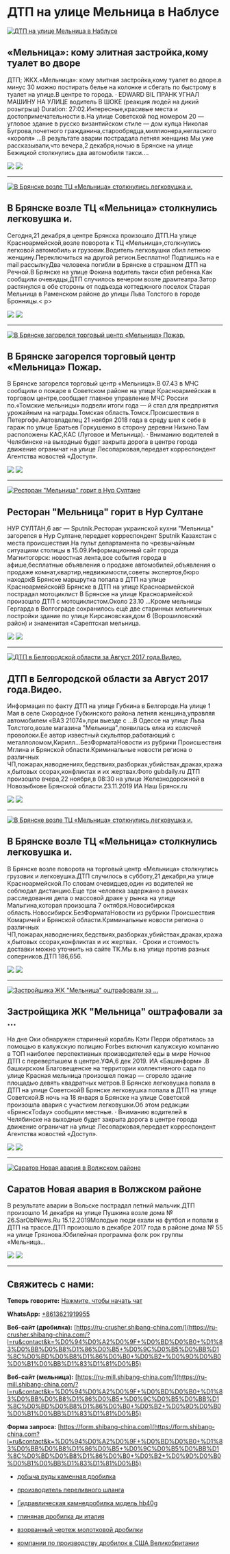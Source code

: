 # ДТП на улице Мельница в Наблусе

<a href="https://swt.shibang-china.com/?l=ru&img&k=%D0%94%D0%A2%D0%9F+%D0%BD%D0%B0+%D1%83%D0%BB%D0%B8%D1%86%D0%B5+%D0%9C%D0%B5%D0%BB%D1%8C%D0%BD%D0%B8%D1%86%D0%B0+%D0%B2+%D0%9D%D0%B0%D0%B1%D0%BB%D1%83%D1%81%D0%B5" target="_blank">![ДТП на улице Мельница в Наблусе](http://static.shibang-china.com/all-800x300/875.jpg)</a>

## &#171;Мельница&#187;: кому элитная застройка,кому туалет во дворе
ДТП; ЖКХ.&#171;Мельница&#187;: кому элитная застройка,кому туалет во дворе.в минус 30 можно постирать белье на колонке и сбегать по быстрому в туалет на улице.В центре то города.&nbsp;&#0183;&#32;EDWARD BIL ПРАНК УГНАЛ МАШИНУ НА УЛИЦЕ водитель В ШОКЕ (реакция людей на дикий розыгрыш) Duration: 27:02.Интересные,красивые места и достопримечательности в.На улице Советской под номером 20 — угловое здание в русско византийском стиле — дом купца Николая Бугрова,почетного гражданина,старообрядца,миллионера,негласного &#171;короля&#187; …В результате аварии пострадала летняя женщина Мы уже рассказывали,что вечера,2 декабря,ночью в Брянске на улице Бежицкой столкнулись два автомобиля такси.…


<a href="https://whatsapp.shibangsoft.com/WhatsApp.php" target="_blank" title="WhatsApp">![](http://static.shibang-china.com/icon/whatsapp.png)</a> <a href="https://swt.shibang-china.com/?l=ru&icon&k=%D0%94%D0%A2%D0%9F+%D0%BD%D0%B0+%D1%83%D0%BB%D0%B8%D1%86%D0%B5+%D0%9C%D0%B5%D0%BB%D1%8C%D0%BD%D0%B8%D1%86%D0%B0+%D0%B2+%D0%9D%D0%B0%D0%B1%D0%BB%D1%83%D1%81%D0%B5" target="_blank">![](http://static.shibang-china.com/icon/chat-ru.png)</a>

---

<a href="https://swt.shibang-china.com/?l=ru&img&k=%D0%94%D0%A2%D0%9F+%D0%BD%D0%B0+%D1%83%D0%BB%D0%B8%D1%86%D0%B5+%D0%9C%D0%B5%D0%BB%D1%8C%D0%BD%D0%B8%D1%86%D0%B0+%D0%B2+%D0%9D%D0%B0%D0%B1%D0%BB%D1%83%D1%81%D0%B5" target="_blank">![В Брянске возле ТЦ &#171;Мельница&#187; столкнулись легковушка и.](http://static.shibang-china.com/all-800x300/1487.jpg)</a>

## В Брянске возле ТЦ &#171;Мельница&#187; столкнулись легковушка и.
Сегодня,21 декабря,в центре Брянска произошло ДТП.На улице Красноармейской,возле поворота к ТЦ &#171;Мельница&#187;,столкнулись легковой автомобиль и грузовик.Водитель легковушки сбил летнюю женщину.Переключиться на другой регион.Бесплатно! Подпишись на e mail рассылкуДва человека погибли в Брянске в страшном ДТП на Речной.В Брянске на улице Фокина водитель такси сбил ребенка.Как сообщили очевидцы,ДТП случилось вечером возле драмтеатра.Затор растянулся в обе стороны от подъезда коттеджного поселок Старая Мельница в Раменском районе до улицы Льва Толстого в городе Бронницы.&lt; p&gt;


<a href="https://whatsapp.shibangsoft.com/WhatsApp.php" target="_blank" title="WhatsApp">![](http://static.shibang-china.com/icon/whatsapp.png)</a> <a href="https://swt.shibang-china.com/?l=ru&icon&k=%D0%94%D0%A2%D0%9F+%D0%BD%D0%B0+%D1%83%D0%BB%D0%B8%D1%86%D0%B5+%D0%9C%D0%B5%D0%BB%D1%8C%D0%BD%D0%B8%D1%86%D0%B0+%D0%B2+%D0%9D%D0%B0%D0%B1%D0%BB%D1%83%D1%81%D0%B5" target="_blank">![](http://static.shibang-china.com/icon/chat-ru.png)</a>

---

<a href="https://swt.shibang-china.com/?l=ru&img&k=%D0%94%D0%A2%D0%9F+%D0%BD%D0%B0+%D1%83%D0%BB%D0%B8%D1%86%D0%B5+%D0%9C%D0%B5%D0%BB%D1%8C%D0%BD%D0%B8%D1%86%D0%B0+%D0%B2+%D0%9D%D0%B0%D0%B1%D0%BB%D1%83%D1%81%D0%B5" target="_blank">![В Брянске загорелся торговый центр &#171;Мельница&#187; Пожар.](http://static.shibang-china.com/all-800x300/1188.jpg)</a>

## В Брянске загорелся торговый центр &#171;Мельница&#187; Пожар.
В Брянске загорелся торговый центр &#171;Мельница&#187;.В 07.43 в МЧС сообщили о пожаре в Советском районе на улице Красноармейская в торговом центре,сообщает главное управление МЧС России по.&#171;Томские мельницы&#187; подвели итоги года — й стал для предприятия урожайным на награды.Томская область.Томск.Происшествия в Петергофе.Автовладелец 21 ноября 2018 года в среду шел к себе в гараж по улице Братьев Горкушенко в сторону деревни Низино.Там расположены КАС,КАС (Луговое и Мельница).&nbsp;&#0183;&#32;Вниманию водителей в Челябинске на выходные будет закрыта дорога в центре города движение ограничат на улице Лесопарковая,передает корреспондент Агентства новостей &#171;Доступ&#187;.


<a href="https://whatsapp.shibangsoft.com/WhatsApp.php" target="_blank" title="WhatsApp">![](http://static.shibang-china.com/icon/whatsapp.png)</a> <a href="https://swt.shibang-china.com/?l=ru&icon&k=%D0%94%D0%A2%D0%9F+%D0%BD%D0%B0+%D1%83%D0%BB%D0%B8%D1%86%D0%B5+%D0%9C%D0%B5%D0%BB%D1%8C%D0%BD%D0%B8%D1%86%D0%B0+%D0%B2+%D0%9D%D0%B0%D0%B1%D0%BB%D1%83%D1%81%D0%B5" target="_blank">![](http://static.shibang-china.com/icon/chat-ru.png)</a>

---

<a href="https://swt.shibang-china.com/?l=ru&img&k=%D0%94%D0%A2%D0%9F+%D0%BD%D0%B0+%D1%83%D0%BB%D0%B8%D1%86%D0%B5+%D0%9C%D0%B5%D0%BB%D1%8C%D0%BD%D0%B8%D1%86%D0%B0+%D0%B2+%D0%9D%D0%B0%D0%B1%D0%BB%D1%83%D1%81%D0%B5" target="_blank">![Ресторан &quot;Мельница&quot; горит в Нур Султане](http://static.shibang-china.com/all-800x300/907.jpg)</a>

## Ресторан &quot;Мельница&quot; горит в Нур Султане
НУР СУЛТАН,6 авг — Sputnik.Ресторан украинской кухни &quot;Мельница&quot; загорелся в Нур Султане,передает корреспондент Sputnik Казахстан с места происшествия.На пульт департамента по чрезвычайным ситуациям столицы в 15.09.Информационный сайт города Магнитогорск: новостная лента,все события города в афише,бесплатные объявления о продаже автомобилей,объявления о продаже комнат,квартир,недвижимости,советы экспертов,бюро находокВ Брянске маршрутка попала в ДТП на улице КрасноармейскойВ Брянске в ДТП на улице Красноармейской пострадал мотоциклист В Брянске на улице Красноармейской произошло ДТП с мотоциклистом.Около 23.10 …Кроме мельницы Гергарда в Волгограде сохранилось ещё две старинных мельничных постройки здание по улице Кирсановская,дом 6 (Ворошиловский район) и знаменитая &#171;Сарептская мельница.


<a href="https://whatsapp.shibangsoft.com/WhatsApp.php" target="_blank" title="WhatsApp">![](http://static.shibang-china.com/icon/whatsapp.png)</a> <a href="https://swt.shibang-china.com/?l=ru&icon&k=%D0%94%D0%A2%D0%9F+%D0%BD%D0%B0+%D1%83%D0%BB%D0%B8%D1%86%D0%B5+%D0%9C%D0%B5%D0%BB%D1%8C%D0%BD%D0%B8%D1%86%D0%B0+%D0%B2+%D0%9D%D0%B0%D0%B1%D0%BB%D1%83%D1%81%D0%B5" target="_blank">![](http://static.shibang-china.com/icon/chat-ru.png)</a>

---

<a href="https://swt.shibang-china.com/?l=ru&img&k=%D0%94%D0%A2%D0%9F+%D0%BD%D0%B0+%D1%83%D0%BB%D0%B8%D1%86%D0%B5+%D0%9C%D0%B5%D0%BB%D1%8C%D0%BD%D0%B8%D1%86%D0%B0+%D0%B2+%D0%9D%D0%B0%D0%B1%D0%BB%D1%83%D1%81%D0%B5" target="_blank">![ДТП в Белгородской области за Август 2017 года.Видео.](http://static.shibang-china.com/all-800x300/435.jpg)</a>

## ДТП в Белгородской области за Август 2017 года.Видео.
Информация по факту ДТП на улице Губкина в Белгороде.На улице 1 Мая в селе Скородное Губкинского района летняя женщина,управляя автомобилем &#171;ВАЗ 21074&#187;,при выезде с …В Одессе на улице Льва Толстого,возле магазина &quot;Мельница&quot;,появилась елка из колючей проволоки.Ее автор известный скульптор,работающий с металлоломом,Кирилл…БезФорматаНовости из рубрики Происшествия Мглина и Брянской области.Криминальные новости региона о различных ЧП,пожарах,наводнениях,бедствиях,разборках,убийствах,драках,кражах,бытовых ссорах,конфликтах и их жертвах.Фото gubdaily.ru ДТП произошло вчера,22 ноября,в 08:30 на улице Железнодорожной в Новозыбкове Брянской области.23.11.2019 ИА Наш Брянск.ru


<a href="https://whatsapp.shibangsoft.com/WhatsApp.php" target="_blank" title="WhatsApp">![](http://static.shibang-china.com/icon/whatsapp.png)</a> <a href="https://swt.shibang-china.com/?l=ru&icon&k=%D0%94%D0%A2%D0%9F+%D0%BD%D0%B0+%D1%83%D0%BB%D0%B8%D1%86%D0%B5+%D0%9C%D0%B5%D0%BB%D1%8C%D0%BD%D0%B8%D1%86%D0%B0+%D0%B2+%D0%9D%D0%B0%D0%B1%D0%BB%D1%83%D1%81%D0%B5" target="_blank">![](http://static.shibang-china.com/icon/chat-ru.png)</a>

---

<a href="https://swt.shibang-china.com/?l=ru&img&k=%D0%94%D0%A2%D0%9F+%D0%BD%D0%B0+%D1%83%D0%BB%D0%B8%D1%86%D0%B5+%D0%9C%D0%B5%D0%BB%D1%8C%D0%BD%D0%B8%D1%86%D0%B0+%D0%B2+%D0%9D%D0%B0%D0%B1%D0%BB%D1%83%D1%81%D0%B5" target="_blank">![В Брянске возле ТЦ &#171;Мельница&#187; столкнулись легковушка и.](http://static.shibang-china.com/all-800x300/1189.jpg)</a>

## В Брянске возле ТЦ &#171;Мельница&#187; столкнулись легковушка и.
В Брянске возле поворота на торговый центр &#171;Мельница&#187; столкнулись грузовик и легковушка.ДТП случилось в субботу,21 декабря,на улице Красноармейской.По словам очевидцев,один из водителей не соблюдал дистанцию.Еще три человека задержано в рамках расследования дела о массовой драке у рынка на улице Малыгина,которая произошла 7 октября.Новосибирская область.Новосибирск.БезФорматаНовости из рубрики Происшествия Комаричей и Брянской области.Криминальные новости региона о различных ЧП,пожарах,наводнениях,бедствиях,разборках,убийствах,драках,кражах,бытовых ссорах,конфликтах и их жертвах.&nbsp;&#0183;&#32;Сроки и стоимость доставки можно уточнить на сайте ТК.Мы в.на улице против разных соперников.ДТП 186,656.


<a href="https://whatsapp.shibangsoft.com/WhatsApp.php" target="_blank" title="WhatsApp">![](http://static.shibang-china.com/icon/whatsapp.png)</a> <a href="https://swt.shibang-china.com/?l=ru&icon&k=%D0%94%D0%A2%D0%9F+%D0%BD%D0%B0+%D1%83%D0%BB%D0%B8%D1%86%D0%B5+%D0%9C%D0%B5%D0%BB%D1%8C%D0%BD%D0%B8%D1%86%D0%B0+%D0%B2+%D0%9D%D0%B0%D0%B1%D0%BB%D1%83%D1%81%D0%B5" target="_blank">![](http://static.shibang-china.com/icon/chat-ru.png)</a>

---

<a href="https://swt.shibang-china.com/?l=ru&img&k=%D0%94%D0%A2%D0%9F+%D0%BD%D0%B0+%D1%83%D0%BB%D0%B8%D1%86%D0%B5+%D0%9C%D0%B5%D0%BB%D1%8C%D0%BD%D0%B8%D1%86%D0%B0+%D0%B2+%D0%9D%D0%B0%D0%B1%D0%BB%D1%83%D1%81%D0%B5" target="_blank">![Застройщика ЖК &quot;Мельница&quot; оштрафовали за …](http://static.shibang-china.com/all-800x300/346.jpg)</a>

## Застройщика ЖК &quot;Мельница&quot; оштрафовали за …
На дне Оки обнаружен старинный корабль Кэти Перри обратилась за помощью в калужскую полицию Forbes включил калужскую компанию в ТОП наиболее перспективных производителей еды в мире Ночное ДТП с перевертышем в центре.УФА,6 дек 2019. ИА &#171;Башинформ&#187; .В башкирском Благовещенске на территории коллективного сада по улице Красная мельница произошел пожар — сгорело здание площадью девять квадратных метров.В Брянске легковушка попала в ДТП на улице СоветскойВ Брянске легковушка попала в ДТП на улице Советской.В ночь на 18 января в Брянске на улице Советской произошла авария с участием легковушки.Об этом редакции &#171;БрянскToday&#187; сообщили местные.&nbsp;&#0183;&#32;Вниманию водителей в Челябинске на выходные будет закрыта дорога в центре города движение ограничат на улице Лесопарковая,передает корреспондент Агентства новостей &#171;Доступ&#187;.


<a href="https://whatsapp.shibangsoft.com/WhatsApp.php" target="_blank" title="WhatsApp">![](http://static.shibang-china.com/icon/whatsapp.png)</a> <a href="https://swt.shibang-china.com/?l=ru&icon&k=%D0%94%D0%A2%D0%9F+%D0%BD%D0%B0+%D1%83%D0%BB%D0%B8%D1%86%D0%B5+%D0%9C%D0%B5%D0%BB%D1%8C%D0%BD%D0%B8%D1%86%D0%B0+%D0%B2+%D0%9D%D0%B0%D0%B1%D0%BB%D1%83%D1%81%D0%B5" target="_blank">![](http://static.shibang-china.com/icon/chat-ru.png)</a>

---

<a href="https://swt.shibang-china.com/?l=ru&img&k=%D0%94%D0%A2%D0%9F+%D0%BD%D0%B0+%D1%83%D0%BB%D0%B8%D1%86%D0%B5+%D0%9C%D0%B5%D0%BB%D1%8C%D0%BD%D0%B8%D1%86%D0%B0+%D0%B2+%D0%9D%D0%B0%D0%B1%D0%BB%D1%83%D1%81%D0%B5" target="_blank">![Саратов Новая авария в Волжском районе](http://static.shibang-china.com/all-800x300/1518.jpg)</a>

## Саратов Новая авария в Волжском районе
В результате аварии в Вольске пострадал летний мальчик.ДТП произошло 14 декабря на улице Пушкина возле дома № 26.SarOblNews.Ru 15.12.2019Молодые люди ехали на футбол и попали в ДТП на трассе.ДТП произошло в декабре 2017 года в районе дома № 55 на улице Грязнова.Юбилейная программа фолк рок группы &#171;Мельница…

<a href="https://whatsapp.shibangsoft.com/WhatsApp.php" target="_blank" title="WhatsApp">![](http://static.shibang-china.com/icon/whatsapp.png)</a> <a href="https://swt.shibang-china.com/?l=ru&icon&k=%D0%94%D0%A2%D0%9F+%D0%BD%D0%B0+%D1%83%D0%BB%D0%B8%D1%86%D0%B5+%D0%9C%D0%B5%D0%BB%D1%8C%D0%BD%D0%B8%D1%86%D0%B0+%D0%B2+%D0%9D%D0%B0%D0%B1%D0%BB%D1%83%D1%81%D0%B5" target="_blank">![](http://static.shibang-china.com/icon/chat-ru.png)</a>

---
## Свяжитесь с нами:

**Теперь говорите:** [Нажмите, чтобы начать чат](https://swt.shibang-china.com?l=ru&contact&k=%D0%94%D0%A2%D0%9F+%D0%BD%D0%B0+%D1%83%D0%BB%D0%B8%D1%86%D0%B5+%D0%9C%D0%B5%D0%BB%D1%8C%D0%BD%D0%B8%D1%86%D0%B0+%D0%B2+%D0%9D%D0%B0%D0%B1%D0%BB%D1%83%D1%81%D0%B5)

**WhatsApp:**  [+8613621919955](https://whatsapp.shibangsoft.com/WhatsApp.php)

**Веб-сайт (дробилка):** [https://ru-crusher.shibang-china.com/](https://ru-crusher.shibang-china.com/?l=ru&contact&k=%D0%94%D0%A2%D0%9F+%D0%BD%D0%B0+%D1%83%D0%BB%D0%B8%D1%86%D0%B5+%D0%9C%D0%B5%D0%BB%D1%8C%D0%BD%D0%B8%D1%86%D0%B0+%D0%B2+%D0%9D%D0%B0%D0%B1%D0%BB%D1%83%D1%81%D0%B5)

**Веб-сайт (мельница):** [https://ru-mill.shibang-china.com/](https://ru-mill.shibang-china.com/?l=ru&contact&k=%D0%94%D0%A2%D0%9F+%D0%BD%D0%B0+%D1%83%D0%BB%D0%B8%D1%86%D0%B5+%D0%9C%D0%B5%D0%BB%D1%8C%D0%BD%D0%B8%D1%86%D0%B0+%D0%B2+%D0%9D%D0%B0%D0%B1%D0%BB%D1%83%D1%81%D0%B5)

**Форма запроса:** [https://form.shibang-china.com](https://form.shibang-china.com?l=ru&contact&k=%D0%94%D0%A2%D0%9F+%D0%BD%D0%B0+%D1%83%D0%BB%D0%B8%D1%86%D0%B5+%D0%9C%D0%B5%D0%BB%D1%8C%D0%BD%D0%B8%D1%86%D0%B0+%D0%B2+%D0%9D%D0%B0%D0%B1%D0%BB%D1%83%D1%81%D0%B5)

* [добыча руды каменная дробилка](../122/%D0%B4%D0%BE%D0%B1%D1%8B%D1%87%D0%B0%20%D1%80%D1%83%D0%B4%D1%8B%20%D0%BA%D0%B0%D0%BC%D0%B5%D0%BD%D0%BD%D0%B0%D1%8F%20%D0%B4%D1%80%D0%BE%D0%B1%D0%B8%D0%BB%D0%BA%D0%B0.md)

* [производитель переливного шланга](../121/%D0%BF%D1%80%D0%BE%D0%B8%D0%B7%D0%B2%D0%BE%D0%B4%D0%B8%D1%82%D0%B5%D0%BB%D1%8C%20%D0%BF%D0%B5%D1%80%D0%B5%D0%BB%D0%B8%D0%B2%D0%BD%D0%BE%D0%B3%D0%BE%20%D1%88%D0%BB%D0%B0%D0%BD%D0%B3%D0%B0.md)

* [Гидравлическая камнедробилка модель hb40g](../122/%D0%93%D0%B8%D0%B4%D1%80%D0%B0%D0%B2%D0%BB%D0%B8%D1%87%D0%B5%D1%81%D0%BA%D0%B0%D1%8F%20%D0%BA%D0%B0%D0%BC%D0%BD%D0%B5%D0%B4%D1%80%D0%BE%D0%B1%D0%B8%D0%BB%D0%BA%D0%B0%20%D0%BC%D0%BE%D0%B4%D0%B5%D0%BB%D1%8C%20hb40g.md)

* [глиняная дробилка ди италия](../125/%D0%B3%D0%BB%D0%B8%D0%BD%D1%8F%D0%BD%D0%B0%D1%8F%20%D0%B4%D1%80%D0%BE%D0%B1%D0%B8%D0%BB%D0%BA%D0%B0%20%D0%B4%D0%B8%20%D0%B8%D1%82%D0%B0%D0%BB%D0%B8%D1%8F.md)

* [взорванный чертеж молотковой дробилки](../122/%D0%B2%D0%B7%D0%BE%D1%80%D0%B2%D0%B0%D0%BD%D0%BD%D1%8B%D0%B9%20%D1%87%D0%B5%D1%80%D1%82%D0%B5%D0%B6%20%D0%BC%D0%BE%D0%BB%D0%BE%D1%82%D0%BA%D0%BE%D0%B2%D0%BE%D0%B9%20%D0%B4%D1%80%D0%BE%D0%B1%D0%B8%D0%BB%D0%BA%D0%B8.md)

* [компании по производству дробилок в США Великобритании](../121/%D0%BA%D0%BE%D0%BC%D0%BF%D0%B0%D0%BD%D0%B8%D0%B8%20%D0%BF%D0%BE%20%D0%BF%D1%80%D0%BE%D0%B8%D0%B7%D0%B2%D0%BE%D0%B4%D1%81%D1%82%D0%B2%D1%83%20%D0%B4%D1%80%D0%BE%D0%B1%D0%B8%D0%BB%D0%BE%D0%BA%20%D0%B2%20%D0%A1%D0%A8%D0%90%20%D0%92%D0%B5%D0%BB%D0%B8%D0%BA%D0%BE%D0%B1%D1%80%D0%B8%D1%82%D0%B0%D0%BD%D0%B8%D0%B8.md)